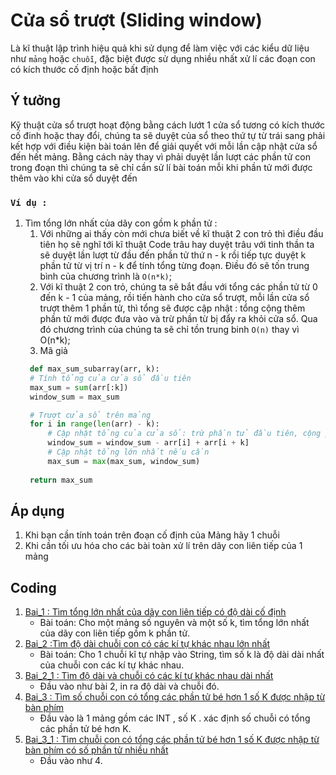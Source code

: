 # Cửa sổ trượt (Sliding window)
Là kĩ thuật lập trình hiệu quả khi sử dụng để làm việc với các kiểu dữ liệu như `mảng` hoặc `chuỗi`, đặc biệt được sử dụng nhiều nhất xử lí các đoạn con có kích thước cố định hoặc bất định

## Ý tưởng
Kỹ thuật cửa sổ trượt hoạt động bằng cách lướt 1 cửa sổ tương có kích thước cố đinh hoặc thay đổi, chúng ta sẽ duyệt của sổ theo thứ tự từ trái sang phải kết hợp với điều kiện bài toán lên để giải quyết với mỗi lần cập nhật cửa sổ đến hết mảng. Bằng cách này thay vì phải duyệt lần lượt các phần tử con trong đoạn thì chúng ta sẽ chỉ cần sử lí bài toán mỗi khi phần tử mới được thêm vào khi cửa sổ duyệt đến

### `Ví dụ : `
1. Tìm tổng lớn nhất của dãy con gồm k phần tử :
    1. Với những ai thấy còn mới chưa biết về kĩ thuật 2 con trỏ thì điều đầu tiên họ sẽ nghĩ tới kĩ thuật Code trâu hay duyệt trâu với tinh thần ta sẽ duyệt lần lượt từ đầu đến phần tử thứ n - k rồi tiếp tực duyệt k phần tử từ vị trí n - k để tính tổng từng đoạn. Điều đó sẽ tốn trung bình của chương trình là `O(n*k)`;
    2. Với kĩ thuật 2 con trỏ, chúng ta sẽ bắt đầu với tổng các phần tử từ 0 đến k - 1 của mảng, rồi tiến hành cho cửa sổ trượt, mỗi lần cửa sổ trượt thêm 1 phần tử, thì tổng sẽ được cập nhật : tổng cộng thêm phần tử mới được đưa vào và trừ phần từ bị đẩy ra khỏi cửa sổ. Qua đó chương trình của chúng ta sẽ chỉ tồn trung binh `O(n)` thay vì O(n*k);
    3. Mã giả
   ```python
    def max_sum_subarray(arr, k):
    # Tính tổng của cửa sổ đầu tiên
    max_sum = sum(arr[:k])
    window_sum = max_sum

    # Trượt cửa sổ trên mảng
    for i in range(len(arr) - k):
        # Cập nhật tổng của cửa sổ: trừ phần tử đầu tiên, cộng phần tử tiếp theo
        window_sum = window_sum - arr[i] + arr[i + k]
        # Cập nhật tổng lớn nhất nếu cần
        max_sum = max(max_sum, window_sum)
    
    return max_sum
   ```
## Áp dụng 
1. Khi bạn cần tính toán trên đoạn cố định của Mảng hãy 1 chuỗi 
2. Khi cần tối ưu hóa cho các bài toàn xử lí trên dãy con liên tiếp của 1 mảng

## Coding

1. [Bai_1 : Tìm tổng lớn nhất của dãy con liên tiếp có độ dài cố định](file:///Giai_Thuat/Mang_Arr/SlidingWindow/Bai_1.java)
    + Bài toán: Cho một mảng số nguyên và một số k, tìm tổng lớn nhất của dãy con liên tiếp gồm k phần tử.
2. [Bai_2 :Tìm độ dài chuỗi con có các kí tự khác nhau lớn nhất](file:///Giai_Thuat/Mang_Arr/SlidingWindow/Bai_2.java)
    + Bài toán: Cho 1 chuỗi kĩ tự nhập vào String, tìm số k là độ dài dài nhất của chuỗi con các kí tự khác nhau.
3. [Bai_2_1 : Tìm độ dài và chuỗi có các kí tự khác nhau dài nhất](file:///Giai_Thuat/Mang_Arr/SlidingWindow/Bai_2_1.java)
    + Đầu vào như bài 2, in ra độ dài và chuỗi đó.
4. [Bai_3 : Tìm số chuỗi con có tổng các phần tử bé hơn 1 số K được nhập từ bàn phím](file:///Giai_Thuat/Mang_Arr/SlidingWindow/Bai_3.java)
    + Đầu vào là 1 mảng gồm các INT , số K . xác định số chuỗi có tổng các phần tử bé hơn K.
5. [Bai_3_1 : Tìm chuỗi con có tổng các phần tử bé hơn 1 số K được nhập từ bàn phím có số phần tử nhiều nhất](file:///Giai_Thuat/Mang_Arr/SlidingWindow/Bai_3_1.java)
    + Đầu vào như 4.